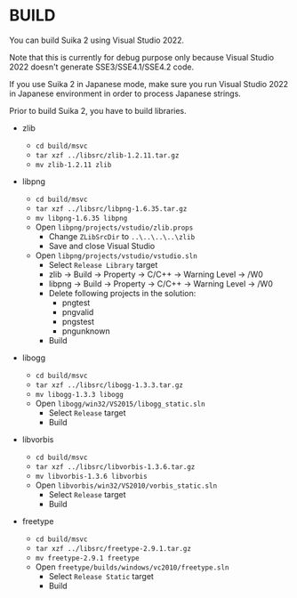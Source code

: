 BUILD
=====

You can build Suika 2 using Visual Studio 2022.

Note that this is currently for debug purpose only because Visual Studio 2022
doesn't generate SSE3/SSE4.1/SSE4.2 code.

If you use Suika 2 in Japanese mode, make sure you run Visual Studio 2022
in Japanese environment in order to process Japanese strings.

Prior to build Suika 2, you have to build libraries.

* zlib
    * `cd build/msvc`
    * `tar xzf ../libsrc/zlib-1.2.11.tar.gz`
    * `mv zlib-1.2.11 zlib`

* libpng
    * `cd build/msvc`
    * `tar xzf ../libsrc/libpng-1.6.35.tar.gz`
    * `mv libpng-1.6.35 libpng`
    * Open `libpng/projects/vstudio/zlib.props`
        * Change `ZLibSrcDir` to `..\..\..\..\zlib`
        * Save and close Visual Studio
    * Open `libpng/projects/vstudio/vstudio.sln`
        * Select `Release Library` target
        * zlib -> Build -> Property -> C/C++ -> Warning Level -> /W0
        * libpng -> Build -> Property -> C/C++ -> Warning Level -> /W0
        * Delete following projects in the solution:
            * pngtest
            * pngvalid
            * pngstest
            * pngunknown
        * Build

* libogg
    * `cd build/msvc`
    * `tar xzf ../libsrc/libogg-1.3.3.tar.gz`
    * `mv libogg-1.3.3 libogg`
    * Open `libogg/win32/VS2015/libogg_static.sln`
        * Select `Release` target
        * Build

* libvorbis
    * `cd build/msvc`
    * `tar xzf ../libsrc/libvorbis-1.3.6.tar.gz`
    * `mv libvorbis-1.3.6 libvorbis`
    * Open `libvorbis/win32/VS2010/vorbis_static.sln`
        * Select `Release` target
        * Build

* freetype
    * `cd build/msvc`
    * `tar xzf ../libsrc/freetype-2.9.1.tar.gz`
    * `mv freetype-2.9.1 freetype`
    * Open `freetype/builds/windows/vc2010/freetype.sln`
        * Select `Release Static` target
        * Build
